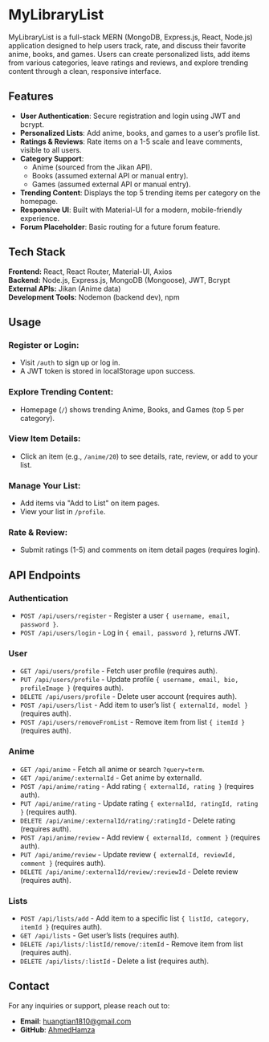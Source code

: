 # MyLibraryList

MyLibraryList is a full-stack MERN (MongoDB, Express.js, React, Node.js) application designed to help users track, rate, and discuss their favorite anime, books, and games. Users can create personalized lists, add items from various categories, leave ratings and reviews, and explore trending content through a clean, responsive interface.

## Features

- **User Authentication**: Secure registration and login using JWT and bcrypt.
- **Personalized Lists**: Add anime, books, and games to a user’s profile list.
- **Ratings & Reviews**: Rate items on a 1-5 scale and leave comments, visible to all users.
- **Category Support**:
  - Anime (sourced from the Jikan API).
  - Books (assumed external API or manual entry).
  - Games (assumed external API or manual entry).
- **Trending Content**: Displays the top 5 trending items per category on the homepage.
- **Responsive UI**: Built with Material-UI for a modern, mobile-friendly experience.
- **Forum Placeholder**: Basic routing for a future forum feature.

## Tech Stack

**Frontend:** React, React Router, Material-UI, Axios  
**Backend:** Node.js, Express.js, MongoDB (Mongoose), JWT, Bcrypt  
**External APIs:** Jikan (Anime data)  
**Development Tools:** Nodemon (backend dev), npm  

## Usage

### Register or Login:
- Visit `/auth` to sign up or log in.
- A JWT token is stored in localStorage upon success.

### Explore Trending Content:
- Homepage (`/`) shows trending Anime, Books, and Games (top 5 per category).

### View Item Details:
- Click an item (e.g., `/anime/20`) to see details, rate, review, or add to your list.

### Manage Your List:
- Add items via "Add to List" on item pages.
- View your list in `/profile`.

### Rate & Review:
- Submit ratings (1-5) and comments on item detail pages (requires login).

## API Endpoints

### Authentication
- `POST /api/users/register` - Register a user `{ username, email, password }`.
- `POST /api/users/login` - Log in `{ email, password }`, returns JWT.

### User
- `GET /api/users/profile` - Fetch user profile (requires auth).
- `PUT /api/users/profile` - Update profile `{ username, email, bio, profileImage }` (requires auth).
- `DELETE /api/users/profile` - Delete user account (requires auth).
- `POST /api/users/list` - Add item to user’s list `{ externalId, model }` (requires auth).
- `POST /api/users/removeFromList` - Remove item from list `{ itemId }` (requires auth).

### Anime
- `GET /api/anime` - Fetch all anime or search `?query=term`.
- `GET /api/anime/:externalId` - Get anime by externalId.
- `POST /api/anime/rating` - Add rating `{ externalId, rating }` (requires auth).
- `PUT /api/anime/rating` - Update rating `{ externalId, ratingId, rating }` (requires auth).
- `DELETE /api/anime/:externalId/rating/:ratingId` - Delete rating (requires auth).
- `POST /api/anime/review` - Add review `{ externalId, comment }` (requires auth).
- `PUT /api/anime/review` - Update review `{ externalId, reviewId, comment }` (requires auth).
- `DELETE /api/anime/:externalId/review/:reviewId` - Delete review (requires auth).

### Lists
- `POST /api/lists/add` - Add item to a specific list `{ listId, category, itemId }` (requires auth).
- `GET /api/lists` - Get user’s lists (requires auth).
- `DELETE /api/lists/:listId/remove/:itemId` - Remove item from list (requires auth).
- `DELETE /api/lists/:listId` - Delete a list (requires auth).

## Contact

For any inquiries or support, please reach out to:
- **Email**: huangtian1810@gmail.com
- **GitHub**: [AhmedHamza](https://github.com/Huang1810)